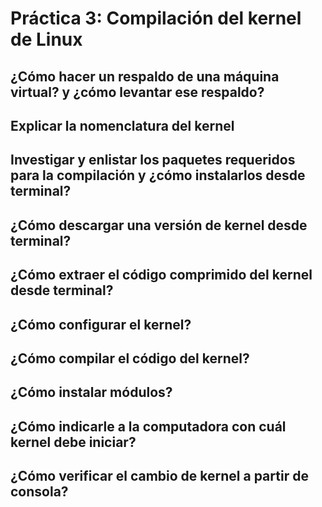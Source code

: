 # Práctica 3: Compilación del kernel de Linux

##  ¿Cómo hacer un respaldo de una máquina virtual? y ¿cómo levantar ese respaldo?

##  Explicar la nomenclatura del kernel

##  Investigar y enlistar los paquetes requeridos para la compilación y ¿cómo instalarlos desde terminal?

##  ¿Cómo descargar una versión de kernel desde terminal?

##  ¿Cómo extraer el código comprimido del kernel desde terminal?

##  ¿Cómo configurar el kernel?

##  ¿Cómo compilar el código del kernel?

##  ¿Cómo instalar módulos?

##  ¿Cómo indicarle a la computadora con cuál kernel debe iniciar?

##  ¿Cómo verificar el cambio de kernel a partir de consola?
